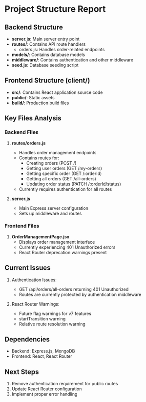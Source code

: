 # Project Structure Report

## Backend Structure
- **server.js**: Main server entry point
- **routes/**: Contains API route handlers
  - orders.js: Handles order-related endpoints
- **models/**: Contains database models
- **middleware/**: Contains authentication and other middleware
- **seed.js**: Database seeding script

## Frontend Structure (client/)
- **src/**: Contains React application source code
- **public/**: Static assets
- **build/**: Production build files

## Key Files Analysis

### Backend Files
1. **routes/orders.js**
   - Handles order management endpoints
   - Contains routes for:
     - Creating orders (POST /)
     - Getting user orders (GET /my-orders)
     - Getting specific order (GET /:orderId)
     - Getting all orders (GET /all-orders)
     - Updating order status (PATCH /:orderId/status)
   - Currently requires authentication for all routes

2. **server.js**
   - Main Express server configuration
   - Sets up middleware and routes

### Frontend Files
1. **OrderManagementPage.jsx**
   - Displays order management interface
   - Currently experiencing 401 Unauthorized errors
   - React Router deprecation warnings present

## Current Issues
1. Authentication Issues:
   - GET /api/orders/all-orders returning 401 Unauthorized
   - Routes are currently protected by authentication middleware

2. React Router Warnings:
   - Future flag warnings for v7 features
   - startTransition warning
   - Relative route resolution warning

## Dependencies
- Backend: Express.js, MongoDB
- Frontend: React, React Router

## Next Steps
1. Remove authentication requirement for public routes
2. Update React Router configuration
3. Implement proper error handling 